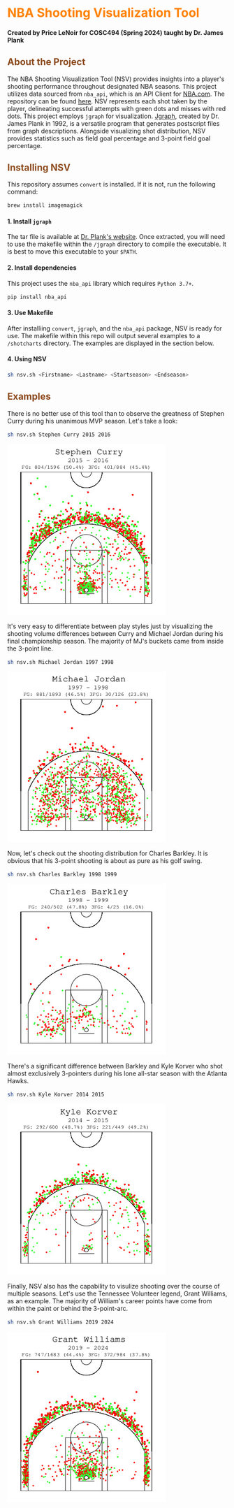 # <span style="color:#FF8200">NBA Shooting Visualization Tool </span>

#### Created by Price LeNoir for COSC494 (Spring 2024) taught by Dr. James Plank

## <span style="color:#8C4A1D"> About the Project </span>

The NBA Shooting Visualization Tool (NSV) provides insights into a player's shooting performance throughout designated NBA seasons. This project utilizes data sourced from `nba_api`, which is an API Client for [NBA.com](https://www.nba.com/). The repository can be found [here](https://github.com/swar/nba_api/tree/master). NSV represents each shot taken by the player, delineating successful attempts with green dots and misses with red dots. This project employs `jgraph` for visualization. [Jgraph](https://web.eecs.utk.edu/~jplank/plank/jgraph/jgraph.html), created by Dr. James Plank in 1992, is a versatile program that generates postscript files from graph descriptions. Alongside visualizing shot distribution, NSV provides statistics such as field goal percentage and 3-point field goal percentage.



## <span style="color:#8C4A1D"> Installing NSV </span>

This repository assumes `convert` is installed. If it is not, run the following command:
```bash
brew install imagemagick
```

#### 1. Install `jgraph`
The tar file is available at [Dr. Plank's website](https://web.eecs.utk.edu/~jplank/plank/jgraph/jgraph.html). Once extracted, you will need to use the makefile within the `/jgraph` directory to compile the executable. It is best to move this executable to your `$PATH`.

#### 2. Install dependencies
This project uses the `nba_api` library which requires `Python 3.7+`.
```bash
pip install nba_api
```

#### 3. Use Makefile
After installiing `convert`, `jgraph`, and the `nba_api` package, NSV is ready for use. The makefile within this repo will output several examples to a `/shotcharts` directory. The examples are displayed in the section below.

#### 4. Using NSV
```bash
sh nsv.sh <Firstname> <Lastname> <Startseason> <Endseason>
```

## <span style="color:#8C4A1D">  Examples </span>
There is no better use of this tool than to observe the greatness of Stephen Curry during his unanimous MVP season. Let's take a look:
```bash
sh nsv.sh Stephen Curry 2015 2016
```
![Image1](/shotcharts/Stephen_Curry_2015-2016.jpg)

It's very easy to differentiate between play styles just by visualizing the shooting volume differences between Curry and Michael Jordan during his final championship season. The majority of MJ's buckets came from inside the 3-point line.
```bash
sh nsv.sh Michael Jordan 1997 1998
```
![Image2](/shotcharts/Michael_Jordan_1997-1998.jpg)

Now, let's check out the shooting distribution for Charles Barkley. It is obvious that his 3-point shooting is about as pure as his golf swing. 
```bash
sh nsv.sh Charles Barkley 1998 1999
```
![Image3](/shotcharts/Charles_Barkley_1998-1999.jpg)

There's a significant difference between Barkley and Kyle Korver who shot almost exclusively 3-pointers during his lone all-star season with the Atlanta Hawks.
```bash
sh nsv.sh Kyle Korver 2014 2015
```
![Image4](/shotcharts/Kyle_Korver_2014-2015.jpg)

Finally, NSV also has the capability to visulize shooting over the course of multiple seasons. Let's use the Tennessee Volunteer legend, Grant Williams, as an example. The majority of William's career points have come from within the paint or behind the 3-point-arc.
```bash
sh nsv.sh Grant Williams 2019 2024
```
![Image5](/shotcharts/Grant_Williams_2019-2024.jpg)